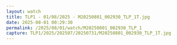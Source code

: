 ```yaml
---
layout: watch
title: TLP1 - 01/08/2025 - M20250801_002930_TLP_1T.jpg
date: 2025-08-01 00:29:30
permalink: /2025/08/01/watch/M20250801_002930_TLP_1
capture: TLP1/2025/202507/20250731/M20250801_002930_TLP_1T.jpg
---
```

